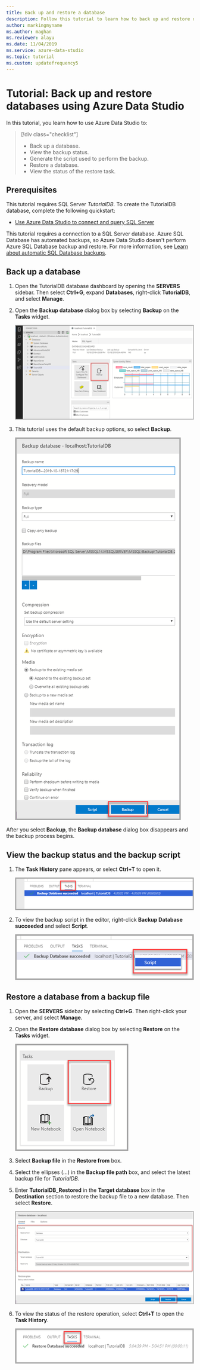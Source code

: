 ```yaml
---
title: Back up and restore a database
description: Follow this tutorial to learn how to back up and restore databases by using Azure Data Studio.
author: markingmyname
ms.author: maghan
ms.reviewer: alayu
ms.date: 11/04/2019
ms.service: azure-data-studio
ms.topic: tutorial
ms.custom: updatefrequency5
---
```


# Tutorial: Back up and restore databases using Azure Data Studio

In this tutorial, you learn how to use Azure Data Studio to:
> [!div class="checklist"]
> * Back up a database.
> * View the backup status.
> * Generate the script used to perform the backup.
> * Restore a database.
> * View the status of the restore task.

## Prerequisites

This tutorial requires SQL Server *TutorialDB*. To create the TutorialDB database, complete the following quickstart:

* [Use Azure Data Studio to connect and query SQL Server](quickstart-sql-server.md)

This tutorial requires a connection to a SQL Server database. Azure SQL Database has automated backups, so Azure Data Studio doesn't perform Azure SQL Database backup and restore. For more information, see [Learn about automatic SQL Database backups](/azure/sql-database/sql-database-automated-backups).

## Back up a database

1. Open the TutorialDB database dashboard by opening the **SERVERS** sidebar. Then select **Ctrl+G**, expand **Databases**, right-click **TutorialDB**, and select **Manage**.

1. Open the **Backup database** dialog box by selecting **Backup** on the **Tasks** widget.

   ![Screenshot that shows the Tasks widget.](./media/tutorial-backup-restore-sql-server/tasks.png)

1. This tutorial uses the default backup options, so select **Backup**.

   ![Screenshot that shows the Backup dialog box.](./media/tutorial-backup-restore-sql-server/backup-dialog.png)

After you select **Backup**, the **Backup database** dialog box disappears and the backup process begins.

## View the backup status and the backup script

1. The **Task History** pane appears, or select **Ctrl+T** to open it.

   ![Screenshot that shows the Task History pane.](./media/tutorial-backup-restore-sql-server/task-history.png)

1. To view the backup script in the editor, right-click **Backup Database succeeded** and select **Script**.

   ![Screenshot that shows backup script.](./media/tutorial-backup-restore-sql-server/task-script.png)

## Restore a database from a backup file

1. Open the **SERVERS** sidebar by selecting **Ctrl+G**. Then right-click your server, and select **Manage**.

1. Open the **Restore database** dialog box by selecting **Restore** on the **Tasks** widget.

   ![Screenshot that shows Task restore.](media/tutorial-backup-restore-sql-server/tasks-restore.png)

1. Select **Backup file** in the **Restore from** box.

1. Select the ellipses (...) in the **Backup file path** box, and select the latest backup file for *TutorialDB*.

1. Enter **TutorialDB_Restored** in the **Target database** box in the **Destination** section to restore the backup file to a new database. Then select **Restore**.

   ![Screenshot that shows Restore backup.](./media/tutorial-backup-restore-sql-server/restore.png)

1. To view the status of the restore operation, select **Ctrl+T** to open the **Task History**.

   ![Screenshot that shows History task restore.](./media/tutorial-backup-restore-sql-server/task-history-restore.png)
